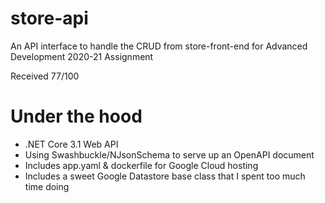 # store-api
An API interface to handle the CRUD from store-front-end for Advanced Development 2020-21 Assignment

Received 77/100

# Under the hood
- .NET Core 3.1 Web API
- Using Swashbuckle/NJsonSchema to serve up an OpenAPI document
- Includes app.yaml & dockerfile for Google Cloud hosting
- Includes a sweet Google Datastore base class that I spent too much time doing
